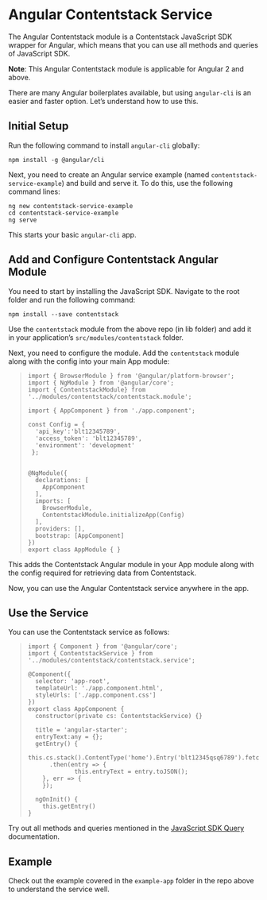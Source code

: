 # Angular Contentstack Service
The Angular Contentstack module is a Contentstack JavaScript SDK wrapper for Angular, which means that you can use all methods and queries of JavaScript SDK.

**Note**: This Angular Contentstack module is applicable for Angular 2 and above.

There are many Angular boilerplates available, but using `angular-cli` is an easier and faster option. Let’s understand how to use this.

## Initial Setup

Run the following command to install `angular-cli` globally:

    npm install -g @angular/cli

Next, you need to create an Angular service example (named `contentstack-service-example`) and build and serve it. To do this, use the following command lines:

    ng new contentstack-service-example
    cd contentstack-service-example
    ng serve

This starts your basic `angular-cli` app.

## Add and Configure Contentstack Angular Module
You need to start by installing the JavaScript SDK. Navigate to the root folder and run the following command:

    npm install --save contentstack

Use the `contentstack` module from the above repo (in lib folder) and add it in your application’s `src/modules/contentstack` folder.

Next, you need to configure the module. Add the `contentstack` module along with the config into your main App module:

>     import { BrowserModule } from '@angular/platform-browser';
>     import { NgModule } from '@angular/core';
>     import { ContentstackModule} from '../modules/contentstack/contentstack.module';
>     
>     import { AppComponent } from './app.component';
>     
>     const Config = {
>       'api_key':'blt12345789',
>       'access_token': 'blt12345789',
>       'environment': 'development'
>      };
>      
>     
>     @NgModule({
>       declarations: [
>         AppComponent
>       ],
>       imports: [
>         BrowserModule,
>         ContentstackModule.initializeApp(Config)
>       ],
>       providers: [],
>       bootstrap: [AppComponent]
>     })
>     export class AppModule { }

This adds the Contentstack Angular module in your App module along with the config required for retrieving data from Contentstack.

Now, you can use the Angular Contentstack service anywhere in the app.

## Use the Service

You can use the Contentstack service as follows:

>     import { Component } from '@angular/core';
>     import { ContentstackService } from '../modules/contentstack/contentstack.service';
>     
>     @Component({
>       selector: 'app-root',
>       templateUrl: './app.component.html',
>       styleUrls: ['./app.component.css']
>     })
>     export class AppComponent {
>       constructor(private cs: ContentstackService) {}
>       
>       title = 'angular-starter';
>       entryText:any = {};
>       getEntry() {
>     		this.cs.stack().ContentType('home').Entry('blt12345qsq6789').fetch()
>     		.then(entry => {
>     		       this.entryText = entry.toJSON();
>         }, err => {
>         });
> 
>       ngOnInit() {
>         this.getEntry()
>     }

Try out all methods and queries mentioned in the [JavaScript SDK Query](https://www.contentstack.com/docs/platforms/javascript-browser/api-reference/) documentation.


## Example

Check out the example covered in the `example-app` folder in the repo above to understand the service well.



